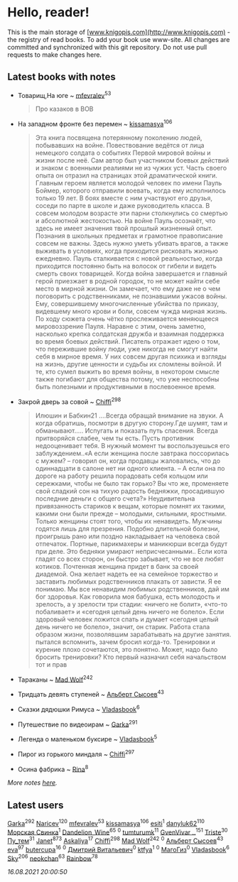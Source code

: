 # Hello, reader!
This is the main storage of [www.knigopis.com](http://www.knigopis.com) - the registry of read books.
To add your book use www-site. All changes are committed and synchronized with this git repository.
Do not use pull requests to make changes here.


## Latest books with notes
* Товарищ,На юге ~ [mfevralev](users/140/140966150-vkontakte)<sup>53</sup>
    > Про казаков в ВОВ

* На западном фронте без перемен ~ [kissamasya](users/684/68439978-vkontakte)<sup>106</sup>
    > Эта книга посвящена потерянному поколению людей, побывавших на войне. Повествование ведётся от лица немецкого солдата о событиях Первой мировой войны и жизни после неё. Сам автор был участником боевых действий и знаком с военными реалиями не из чужих уст. Часть своего опыта он отразил на страницах этой драматической книги. Главным героем является молодой человек по имени Пауль Боймер, которого отправили воевать, когда ему исполнилось только 19 лет. В боях вместе с ним участвуют его друзья, соседи по парте в школе и даже руководитель класса. В совсем молодом возрасте эти парни столкнулись со смертью и абсолютной жестокостью. На войне Пауль осознаёт, что здесь не имеет значения твой прошлый жизненный опыт. Познания в школьных предметах и грамотное правописание совсем не важны. Здесь нужно уметь убивать врагов, а также выживать в условиях, когда приходится рисковать жизнью ежедневно. Пауль сталкивается с новой реальностью, когда приходится постоянно быть на волосок от гибели и видеть смерть своих товарищей. Когда война завершается и главный герой приезжает в родной городок, то не может найти себе место в мирной жизни. Он замечает, что ему даже не о чем поговорить с родственниками, не познавшими ужасов войны. Ему, совершившему многочисленные убийства по приказу, видевшему много крови и боли, совсем чужда мирная жизнь. По ходу сюжета очень чётко прослеживается меняющееся мировоззрение Пауля. Наравне с этим, очень заметно, насколько крепка солдатская дружба и взаимная поддержка во время боевых действий. Писатель отражает идею о том, что пережившие войну люди, уже никогда не смогут найти себя в мирное время. У них совсем другая психика и взгляды на жизнь, другие ценности и судьбы их сломлены войной. И те, кто сумел выжить во время войны, в некотором смысле также погибают для общества потому, что уже неспособны быть полезными и продуктивными в послевоенное время.

* Закрой дверь за совой ~ [Chiffi](users/105/105831994080785626680-google)<sup>298</sup>
    > Илюшин и Бабкин21   ....Всегда обращай внимание на звуки. А когда обратишь,  посмотри в другую сторону.Где шумят,  там и обманывают..... Испугать и показать путь спасения.  Всегда притворяйся слабее,  чем ты есть. Пусть противник недооценивает тебя. В нужный момент ты воспользуешься его заблуждением..«А если женщина после завтрака поссорилась с мужем? – говорил он, когда продавцы жаловались, что до одиннадцати в салоне нет ни одного клиента. – А если она по дороге на работу решила порадовать себя кольцом или сережками, чтобы не было так горько? Вы что же, променяете свой сладкий сон на тихую радость бедняжки, просадившую последние деньги с общего счета?»  Неудивительна привязанность стариков к вещам, которые помнят их такими, какими они были прежде – молодыми, сильными, яростными.  Только женщины стоят того,  чтобы их ненавидеть. Мужчины годятся лишь для презрения. Подобно длительной болезни, проигрышь рано или поздно накладывает на человека свой отпечаток. Портные, парикмахеры и маникюрши всегда будут при деле. Это бедняки умирают неприсчесанными.. Если кота гладят со всех сторон, он быстро забывает,  что не все любят котиков.  Почтенная женщина придет в банк за своей диадемой. Она желает надеть ее на семейное торжество и заставить любимых родственников плакать от зависти. Я ее понимаю. Мы все ненавидим любимых родственников, дай им бог здоровья.  Как говорила моя бабушка, есть молодость и зрелость, а у зрелости три стадии: «ничего не болит», «что-то побаливает» и «сегодня целый день ничего не болело». Если здоровый человек ложится спать и думает «сегодня целый день ничего не болело», значит, он старик.  Работа стала образом жизни, позволявшим зарабатывать на другие занятия.  пытался вспомнить, зачем бросил когда-то. Тренировки и курение плохо сочетаются, это понятно. Может, надо было бросить тренировки?   Кто первый назначил себя начальством тот и прав

* Тараканы ~ [Mad Wolf](users/947/94738840-vkontakte)<sup>242</sup>

* Тридцать девять ступеней ~ [Альберт Сысоев](users/474/47446642-vkontakte)<sup>43</sup>

* Сказки дядюшки Римуса ~ [Vladasbook](users/221/221759364-yandex)<sup>6</sup>

* Путешествие по видеоирам ~ [Garka](users/115/115753719718250012620-google)<sup>291</sup>

* Легенда о маленьком буксире ~ [Vladasbook](users/221/221759364-yandex)<sup>5</sup>

* Пирог из горького миндаля ~ [Chiffi](users/105/105831994080785626680-google)<sup>297</sup>

* Осина фабрика ~ [Rina](users/102/102857111133378678801-google)<sup>8</sup>


_More notes [here](latest_books_with_notes.md)._


## Latest users
[Garka](users/115/115753719718250012620-google)<sup>292</sup> 
[Naricev](users/107/107090515204537133928-google)<sup>120</sup> 
[mfevralev](users/140/140966150-vkontakte)<sup>53</sup> 
[kissamasya](users/684/68439978-vkontakte)<sup>106</sup> 
[esiti](users/463/463509228-vkontakte)<sup>1</sup> 
[danyluk62](users/374/374149854-vkontakte)<sup>110</sup> 
[Морская Свинка](users/147/1474032679114725758-mailru)<sup>1</sup> 
[Dandelion_Wine](users/586/58602788-vkontakte)<sup>65</sup> 
[](users/651/651537773-vkontakte)<sup>0</sup> 
[tumturumk](users/135/135685382-vkontakte)<sup>11</sup> 
[GvenVivar ..](users/158/158266434925901-facebook)<sup>151</sup> 
[Triste](users/517/5175580462988229760-mailru)<sup>30</sup> 
[Пу_тем](users/344/3448154788585127-facebook)<sup>31</sup> 
[Janet](users/108/108113656204404967440-google)<sup>873</sup> 
[Askaliya](users/326/326783541-vkontakte)<sup>17</sup> 
[Chiffi](users/105/105831994080785626680-google)<sup>298</sup> 
[Mad Wolf](users/947/94738840-vkontakte)<sup>242</sup> 
[](users/112/112028192141409506684-google)<sup>0</sup> 
[Альберт Сысоев](users/474/47446642-vkontakte)<sup>43</sup> 
[eva](users/111/111656270551033014778-google)<sup>97</sup> 
[butercupa](users/193/193697993-vkontakte)<sup>16</sup> 
[](users/371/371631802-vkontakte)<sup>0</sup> 
[Дмитрий Витальевич](users/116/116650782618177766821-google)<sup>0</sup> 
[ktfya](users/954/954200493-yandex)<sup>1</sup> 
[](users/113/113255936223461038506-google)<sup>0</sup> 
[МагоГиз](users/106/106082567795743405861-google)<sup>0</sup> 
[Vladasbook](users/221/221759364-yandex)<sup>6</sup> 
[Sky](users/118/118049897850017649660-googleplus)<sup>206</sup> 
[neokchan](users/113/113179958976964886996-google)<sup>63</sup> 
[Rainbow](users/109/109787328219839805802-google)<sup>78</sup> 


_16.08.2021 20:00:50_
